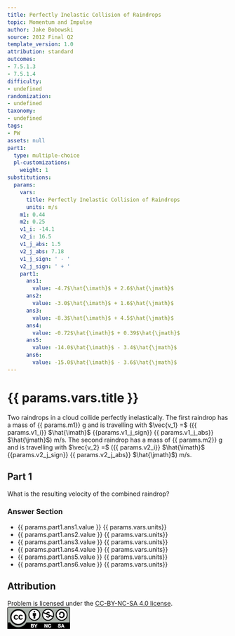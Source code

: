 ```yaml
---
title: Perfectly Inelastic Collision of Raindrops
topic: Momentum and Impulse
author: Jake Bobowski
source: 2012 Final Q2
template_version: 1.0
attribution: standard
outcomes:
- 7.5.1.3
- 7.5.1.4
difficulty:
- undefined
randomization:
- undefined
taxonomy:
- undefined
tags:
- PW
assets: null
part1:
  type: multiple-choice
  pl-customizations:
    weight: 1
substitutions:
  params:
    vars:
      title: Perfectly Inelastic Collision of Raindrops
      units: m/s
    m1: 0.44
    m2: 0.25
    v1_i: -14.1
    v2_i: 16.5
    v1_j_abs: 1.5
    v2_j_abs: 7.18
    v1_j_sign: ' - '
    v2_j_sign: ' + '
    part1:
      ans1:
        value: -4.7$\hat{\imath}$ + 2.6$\hat{\jmath}$
      ans2:
        value: -3.0$\hat{\imath}$ + 1.6$\hat{\jmath}$
      ans3:
        value: -8.3$\hat{\imath}$ + 4.5$\hat{\jmath}$
      ans4:
        value: -0.72$\hat{\imath}$ + 0.39$\hat{\jmath}$
      ans5:
        value: -14.0$\hat{\imath}$ - 3.4$\hat{\jmath}$
      ans6:
        value: -15.0$\hat{\imath}$ - 3.6$\hat{\jmath}$
---
```

# {{ params.vars.title }}
Two raindrops in a cloud collide perfectly inelastically. The first raindrop has a mass of {{ params.m1}} g and is travelling with $\vec{v_1} =$ ({{ params.v1_i}} $\hat{\imath}$ {{params.v1_j_sign}} {{ params.v1_j_abs}} $\hat{\jmath}$) m/s.
The second raindrop has a mass of {{ params.m2}} g and is travelling with $\vec{v_2} =$ ({{ params.v2_i}} $\hat{\imath}$ {{params.v2_j_sign}} {{ params.v2_j_abs}} $\hat{\jmath}$) m/s.
## Part 1

What is the resulting velocity of the combined raindrop?

### Answer Section

- {{ params.part1.ans1.value }} {{ params.vars.units}}
- {{ params.part1.ans2.value }} {{ params.vars.units}}
- {{ params.part1.ans3.value }} {{ params.vars.units}}
- {{ params.part1.ans4.value }} {{ params.vars.units}}
- {{ params.part1.ans5.value }} {{ params.vars.units}}
- {{ params.part1.ans6.value }} {{ params.vars.units}}

## Attribution

Problem is licensed under the [CC-BY-NC-SA 4.0 license](https://creativecommons.org/licenses/by-nc-sa/4.0/).<br> ![The Creative Commons 4.0 license requiring attribution-BY, non-commercial-NC, and share-alike-SA license.](https://raw.githubusercontent.com/firasm/bits/master/by-nc-sa.png)